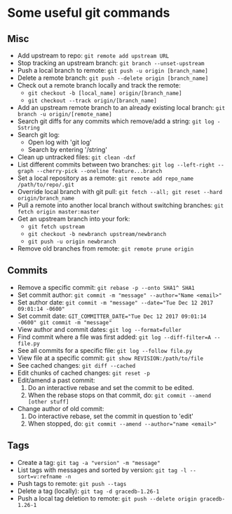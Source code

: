 # Some useful git commands

## Misc
* Add upstream to repo: `git remote add upstream URL`
* Stop tracking an upstream branch: `git branch --unset-upstream`
* Push a local branch to remote: `git push -u origin [branch_name]`
* Delete a remote branch: `git push --delete origin [branch_name]`
* Check out a remote branch locally and track the remote:
  * `git checkout -b [local_name] origin/[branch_name]`
  * `git checkout --track origin/[branch_name]`
* Add an upstream remote branch to an already existing local branch: `git branch -u origin/[remote_name]`
* Search git diffs for any commits which remove/add a string: `git log -Sstring`
* Search git log:
  * Open log with 'git log'
  * Search by entering '/string'
* Clean up untracked files: `git clean -dxf`
* List different commits between two branches: `git log --left-right --graph --cherry-pick --oneline feature...branch`
* Set a local repository as a remote: `git remote add repo_name /path/to/repo/.git`
* Override local branch with git pull: `git fetch --all; git reset --hard origin/branch_name`
* Pull a remote into another local branch without switching branches: `git fetch origin master:master`
* Get an upstream branch into your fork:
  * `git fetch upstream`
  * `git checkout -b newbranch upstream/newbranch`
  * `git push -u origin newbranch`
* Remove old branches from remote: `git remote prune origin`

## Commits
* Remove a specific commit: `git rebase -p --onto SHA1^ SHA1`
* Set commit author: `git commit -m "message" --author="Name <email>"`
* Set author date: `git commit -m "message" --date="Tue Dec 12 2017 09:01:14 -0600"`
* Set commit date: `GIT_COMMITTER_DATE="Tue Dec 12 2017 09:01:14 -0600" git commit -m "message"`
* View author and commit dates: `git log --format=fuller`
* Find commit where a file was first added: `git log --diff-filter=A -- file.py`
* See all commits for a specific file: `git log --follow file.py`
* View file at a specific commit: `git show REVISION:/path/to/file`
* See cached changes: `git diff --cached`
* Edit chunks of cached changes: `git reset -p`
* Edit/amend a past commit:
  1. Do an interactive rebase and set the commit to be edited.
  2. When the rebase stops on that commit, do: `git commit --amend [other stuff]`
* Change author of old commit:
  1. Do interactive rebase, set the commit in question to 'edit'
  2. When stopped, do: `git commit --amend --author="name <email>"`

## Tags
* Create a tag: `git tag -a "version" -m "message"`
* List tags with messages and sorted by version: `git tag -l --sort=v:refname -n`
* Push tags to remote: `git push --tags`
* Delete a tag (locally): `git tag -d gracedb-1.26-1`
* Push a local tag deletion to remote: `git push --delete origin gracedb-1.26-1`
